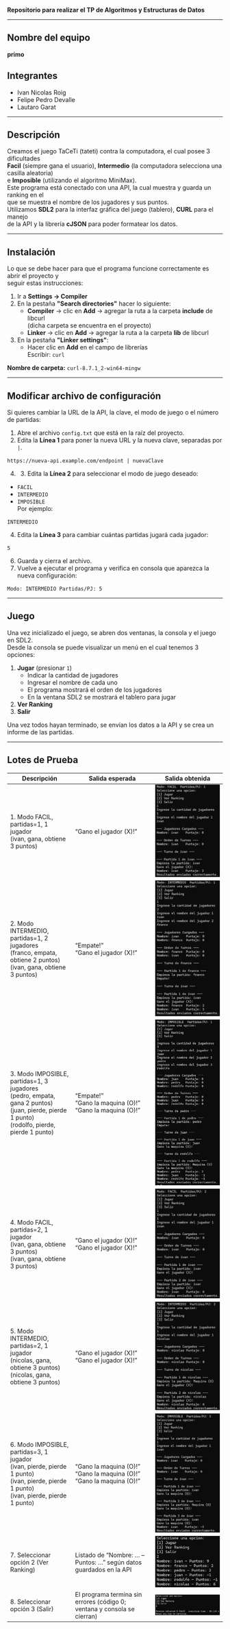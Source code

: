 **Repositorio para realizar el TP de Algoritmos y Estructuras de Datos**

---

## Nombre del equipo
**primo**

## Integrantes
- Ivan Nicolas Roig  
- Felipe Pedro Devalle  
- Lautaro Garat  

---

## Descripción
Creamos el juego TaCeTi (tateti) contra la computadora, el cual posee 3 dificultades  
**Facil** (siempre gana el usuario), **Intermedio** (la computadora selecciona una casilla aleatoria)  
e **Imposible** (utilizando el algoritmo MiniMax).  
Este programa está conectado con una API, la cual muestra y guarda un ranking en el  
que se muestra el nombre de los jugadores y sus puntos.  
Utilizamos **SDL2** para la interfaz gráfica del juego (tablero), **CURL** para el manejo  
de la API y la librería **cJSON** para poder formatear los datos.

---

## Instalación
Lo que se debe hacer para que el programa funcione correctamente es abrir el proyecto y  
seguir estas instrucciones:

1. Ir a **Settings → Compiler**
2. En la pestaña **"Search directories"** hacer lo siguiente:
   - **Compiler** → clic en **Add** → agregar la ruta a la carpeta **include** de libcurl  
     (dicha carpeta se encuentra en el proyecto)
   - **Linker** → clic en **Add** → agregar la ruta a la carpeta **lib** de libcurl
3. En la pestaña **"Linker settings"**:
   - Hacer clic en **Add** en el campo de librerías  
     Escribir: `curl`

**Nombre de carpeta:** `curl-8.7.1_2-win64-mingw`

---

## Modificar archivo de configuración

Si quieres cambiar la URL de la API, la clave, el modo de juego o el número de partidas:

1. Abre el archivo `config.txt` que está en la raíz del proyecto.  
2. Edita la **Línea 1** para poner la nueva URL y la nueva clave, separadas por `|`.
```text
https://nueva-api.example.com/endpoint | nuevaClave
```
4. 3. Edita la **Línea 2** para seleccionar el modo de juego deseado:  
- `FACIL`  
- `INTERMEDIO`  
- `IMPOSIBLE`  
Por ejemplo:
```text
INTERMEDIO
```
4. Edita la **Línea 3** para cambiar cuántas partidas jugará cada jugador:
```text
5
```
6. Guarda y cierra el archivo.  
7. Vuelve a ejecutar el programa y verifica en consola que aparezca la nueva configuración:
```text
Modo: INTERMEDIO Partidas/PJ: 5
```

---

## Juego
Una vez inicializado el juego, se abren dos ventanas, la consola y el juego en SDL2.  
Desde la consola se puede visualizar un menú en el cual tenemos 3 opciones:

1. **Jugar** (presionar `1`)  
   - Indicar la cantidad de jugadores  
   - Ingresar el nombre de cada uno  
   - El programa mostrará el orden de los jugadores  
   - En la ventana SDL2 se mostrará el tablero para jugar  
2. **Ver Ranking**  
3. **Salir**

Una vez todos hayan terminado, se envían los datos a la API y se crea un informe de las partidas.

---
## Lotes de Prueba
| Descripción                                                             | Salida esperada                                                                                                 | Salida obtenida                                              |
|-------------------------------------------------------------------------|-----------------------------------------------------------------------------------------------------------------|--------------------------------------------------------------|
| 1. Modo FACIL, partidas=1, 1 jugador<br>(ivan, gana, obtiene 3 puntos)                   | “Gano el jugador (X)!”                                                                                         | ![prueba1](pruebas/prueba1.png)                              |
| 2. Modo INTERMEDIO, partidas=1, 2 jugadores<br>(franco, empata, obtiene 2 puntos)<br>(ivan, gana, obtiene 3 puntos)               | “Empate!”<br>“Gano el jugador (X)!”                                                                              | ![prueba2](pruebas/prueba2.png)                              |
| 3. Modo IMPOSIBLE, partidas=1, 3 jugadores<br>(pedro, empata, gana 2 puntos)<br>(juan, pierde, pierde 1 punto)<br>(rodolfo, pierde, pierde 1 punto)            | “Empate!”<br>“Gano la maquina (O)!”<br>“Gano la maquina (O)!”                                                    | ![prueba3](pruebas/prueba3.png)                              |
| 4. Modo FACIL, partidas=2, 1 jugador<br>(ivan, gana, obtiene 3 puntos)<br>(ivan, gana, obtiene 3 puntos)              | “Gano el jugador (X)!”<br>“Gano el jugador (X)!”                                                                | ![prueba4](pruebas/prueba4.png)                              |
| 5. Modo INTERMEDIO, partidas=2, 1 jugador<br>(nicolas, gana, obtiene 3 puntos)<br>(nicolas, gana, obtiene 3 puntos) | “Gano el jugador (X)!”<br>“Gano el jugador (X)!”                                                                | ![prueba5](pruebas/prueba5.png)                              |
| 6. Modo IMPOSIBLE, partidas=3, 1 jugador<br>(ivan, pierde, pierde 1 punto)<br>(ivan, pierde, pierde 1 punto)<br>(ivan, pierde, pierde 1 punto)       | “Gano la maquina (O)!”<br>“Gano la maquina (O)!”<br>“Gano la maquina (O)!”                                      | ![prueba6](pruebas/prueba6.png)                              |
| 7. Seleccionar opción 2 (Ver Ranking)                                   | Listado de “Nombre: … – Puntos: …” según datos guardados en la API                                               | ![prueba7](pruebas/prueba7.png)                              |
| 8. Seleccionar opción 3 (Salir)                                         | El programa termina sin errores (código 0; ventana y consola se cierran)                                        | ![prueba8](pruebas/prueba8.png)                              |
